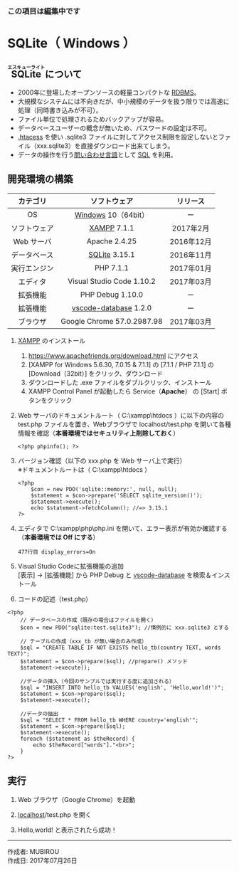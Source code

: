 ### <b>この項目は編集中です</b>

# SQLite（ Windows ）

## <ruby>SQLite<rt>エスキューライト</rt></ruby> について

* 2000年に登場したオープンソースの軽量コンパクトな [RDBMS](http://bit.ly/2lunAUm)。
* 大規模なシステムには不向きだが、中小規模のデータを扱う限りでは高速に処理（同時書き込みが不可）。
* ファイル単位で処理されるためバックアップが容易。
* データベースユーザーの概念が無いため、パスワードの設定は不可。
* [.htacess](http://www.weblio.jp/content/Htaccess) を使い .sqlite3 ファイルに対してアクセス制限を設定しないとファイル（xxx.sqlite3）を直接ダウンロード出来てしまう。
* データの操作を行う[問い合わせ言語](http://bit.ly/2mvUUPR)として [SQL](https://ja.wikipedia.org/wiki/SQL) を利用。

## 開発環境の構築

|カテゴリ|ソフトウェア|リリース|
|:--:|:--:|:--:|
|OS|[Windows](https://ja.wikipedia.org/wiki/Microsoft_Windows) 10（64bit）|ー|
|ソフトウェア|[XAMPP](https://ja.wikipedia.org/wiki/XAMPP) 7.1.1|2017年2月|
|Web サーバ|Apache 2.4.25|2016年12月|
|データベース|[SQLite](https://ja.wikipedia.org/wiki/SQLite) 3.15.1|2016年11月|
|実行エンジン|PHP 7.1.1|2017年01月|
|エディタ|Visual Studio Code 1.10.2|2017年03月|
|拡張機能|PHP Debug 1.10.0|ー|
|拡張機能|[vscode-database](http://bit.ly/2mh8nYF) 1.2.0|ー|
|ブラウザ|Google Chrome 57.0.2987.98|2017年03月|

1. [XAMPP](https://ja.wikipedia.org/wiki/XAMPP) のインストール
    1. https://www.apachefriends.org/download.html にアクセス
    1. [XAMPP for Windows 5.6.30, 7.0.15 & 7.1.1] の [7.1.1 / PHP 7.1.1] の [Download（32bit）] をクリック、ダウンロード
    1. ダウンロードした .exe ファイルをダブルクリック、インストール
    1. XAMPP Control Panel が起動したら Service（<b>Apache</b>） の [Start] ボタンをクリック

1. Web サーバのドキュメントルート（ C:\xampp\htdocs ）に以下の内容の test.php ファイルを置き、Webブラウザで localhost/test.php を開いて各種情報を確認（<b>本番環境ではセキュリティ上削除しておく</b>）
    ```
    <?php phpinfo(); ?>
    ```

1. バージョン確認（以下の xxx.php を Web サーバ上で実行）  
    ※ドキュメントルートは（ C:\xampp\htdocs ）
    ```
    <?php
        $con = new PDO('sqlite::memory:', null, null);
        $statement = $con->prepare('SELECT sqlite_version()');
        $statement->execute();
        echo $statement->fetchColumn(); //=> 3.15.1
    ?>
    ```

1. エディタで C:\xampp\php\php.ini を開いて、エラー表示が有効か確認する（<b>本番環境では Off にする</b>）
    ```
    477行目 display_errors=On  
    ```

1. Visual Studio Codeに拡張機能の追加  
    [表示] → [拡張機能] から PHP Debug と [vscode-database](http://bit.ly/2mh8nYF) を検索＆インストール


1. コードの記述（test.php）
```
<?php
    // データベースの作成（既存の場合はファイルを開く）
    $con = new PDO("sqlite:test.sqlite3"); //慣例的に xxx.sqlite3 とする

    // テーブルの作成（xxx_tb が無い場合のみ作成）
    $sql = "CREATE TABLE IF NOT EXISTS hello_tb(country TEXT, words TEXT)";
    $statement = $con->prepare($sql); //prepare() メソッド
    $statement->execute();

    //データの挿入（今回のサンプルでは実行する度に追加される）
    $sql = "INSERT INTO hello_tb VALUES('english', 'Hello,world!')";
    $statement = $con->prepare($sql);
    $statement->execute();

    //データの抽出
    $sql = "SELECT * FROM hello_tb WHERE country='english'";
    $statement = $con->prepare($sql);
    $statement->execute();
    foreach ($statement as $theRecord) {
        echo $theRecord["words"]."<br>";
    }
?>
```

## 実行

1. Web ブラウザ（Google Chrome）を起動

1. [localhost](https://ja.wikipedia.org/wiki/Localhost)/test.php を開く

1. Hello,world! と表示されたら成功！

***
作成者: MUBIROU  
作成日: 2017年07月26日